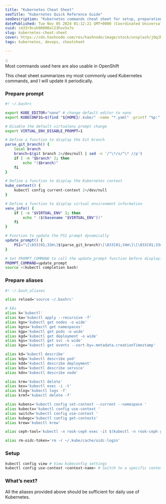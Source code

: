 ```yaml
---
title: "Kubernetes Cheat Sheet"
seoTitle: "Kubernetes Quick Reference Guide"
seoDescription: "Kubernetes commands cheat sheet for setup, preparation, and management, with aliases. Periodically updated"
datePublished: Tue Nov 05 2024 01:12:21 GMT+0000 (Coordinated Universal Time)
cuid: cm33r9cuh00000al23huv5x7o
slug: kubernetes-cheat-sheet
cover: https://cdn.hashnode.com/res/hashnode/image/stock/unsplash/jOqJbvo1P9g/upload/c3e257c8a95e6717ce4c652a974da271.jpeg
tags: kubernetes, devops, cheatsheet

---
```


<div data-node-type="callout">
<div data-node-type="callout-emoji">💡</div>
<div data-node-type="callout-text">Most commands used here are also usable in OpenShift</div>
</div>

This cheat sheet summarizes my most commonly used Kubernetes commands, and I will update it periodically.

### Prepare prompt

```bash
#! ~/.bashrc

export KUBE_EDITOR="nano" # change default editor to nano
export KUBECONFIG=$(find "${HOME}/.kube/" -name "*.yaml" -printf "%p:" | sed 's/:$//')

# Disable the default virtualenv prompt change
export VIRTUAL_ENV_DISABLE_PROMPT=1

# Define a function to display the Git branch
parse_git_branch() {
    local branch
    branch=$(git branch 2>/dev/null | sed -n '/^\*/s/^\* //p')
    if [ -n "$branch" ]; then
        echo "($branch)"
    fi
}

# Define a function to display the Kubernetes context
kube_context() {
    kubectl config current-context 2>/dev/null
}

# Define a function to display virtual environment information
venv_info() {
    if [ -n "$VIRTUAL_ENV" ]; then
        echo " ($(basename "$VIRTUAL_ENV"))"
    fi
}

# Function to update the PS1 prompt dynamically
update_prompt() {
    PS1="\[\033[01;33m\]$(parse_git_branch)\[\033[01;34m\]\[\033[01;33m\](\$(kube_context))\[\033[00m\]\[\033[01;32m\]\u\[\033[00m\] \w\[\033[00m\]\[\033[01;36m\]$(venv_info)\[\033[00m\] $ "
}

# Set PROMPT_COMMAND to call the update_prompt function before displaying the prompt
PROMPT_COMMAND=update_prompt 
source <(kubectl completion bash)
```

### Prepare aliases

```bash
#! ~/.bash_aliases

alias reload='source ~/.bashrc'

# k8s
alias k='kubectl'
alias ka='kubectl apply --recursive -f'
alias kgn='kubectl get nodes -o wide'
alias kgns='kubectl get namespaces'
alias kgp='kubectl get pods -o wide'
alias kgd='kubectl get deployment -o wide'
alias kgs='kubectl get svc -o wide'
alias kge='kubectl get events --sort-by=.metadata.creationTimestamp'

alias kd='kubectl describe'
alias kdp='kubectl describe pod'
alias kdd='kubectl describe deployment'
alias kds='kubectl describe service'
alias kdn='kubectl describe node'

alias krm='kubectl delete'
alias kex='kubectl exec -i -t'
alias klog='kubectl logs -f'
alias krmf='kubectl delete -f'

alias kubens='kubectl config set-context --current --namespace '
alias kubectx='kubectl config use-context '
alias switch='kubectl config use-context '
alias kubegc='kubectl config get-contexts'
alias krew='kubectl krew'

alias ceph-tool='kubectl -n rook-ceph exec -it $(kubectl -n rook-ceph get pod -l 'app=rook-ceph-tools' -o jsonpath='{.items[0].metadata.name}') -- bash'

alias rm-oidc-token='rm -r ~/.kube/cache/oidc-login'
```

### Setup

```bash
kubectl config view # View kubeconfig settings
kubectl config use-context <context-name> # Switch to a specific context
```

### What’s next?

All the aliases provided above should be sufficient for daily use of Kubernetes.